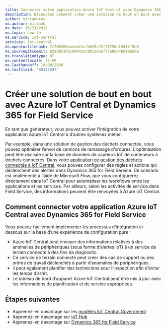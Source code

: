 ```yaml
---
title: Connecter votre application Azure IoT Central avec Dynamics 365 for Field Service | Microsoft Docs
description: Découvrez comment créer une solution de bout en bout avec Azure IoT Central et Dynamics 365 for Field Service
author: miriambrus
ms.author: miriamb
ms.date: 10/23/2019
ms.topic: how-to
ms.service: iot-central
services: iot-central
ms.openlocfilehash: 7c708268eaeade1cfb625c73ff8758a1941ff5b8
ms.sourcegitcommit: 829d951d5c90442a38012daaf77e86046018e5b9
ms.translationtype: HT
ms.contentlocale: fr-FR
ms.lasthandoff: 10/09/2020
ms.locfileid: "80157447"
---
```

# <a name="build-end-to-end-solution-with-azure-iot-central-and-dynamics-365-field-service"></a>Créer une solution de bout en bout avec Azure IoT Central et Dynamics 365 for Field Service 



En tant que générateur, vous pouvez activer l’intégration de votre application Azure IoT Central à d’autres systèmes métier. 


Par exemple, dans une solution de gestion des déchets connectée, vous pouvez optimiser l’envoi de camions de ramassage d’ordures. L’optimisation peut être réalisée sur la base de données de capteurs IoT de conteneurs à déchets connectés. Dans votre [application de gestion des déchets connectée à IoT Central](./tutorial-connected-waste-management.md), vous pouvez configurer des règles et actions qui déclenchent des alertes dans Dynamics 365 for Field Service. Ce scénario est implémenté à l’aide de Microsoft Flow, que vous configurerez directement dans IoT Central pour automatiser les workflows entre les applications et les services. Par ailleurs, selon les activités de service dans Field Service, des informations peuvent être renvoyées à Azure IoT Central. 

## <a name="how-to-connect-your-azure-iot-central-application-with-dynamics-365-field-services"></a>Comment connecter votre application Azure IoT Central avec Dynamics 365 for Field Service 

Vous pouvez facilement implémenter les processus d’intégration ci-dessous sur la base d’une expérience de configuration pure :
* Azure IoT Central peut envoyer des informations relatives à des anomalies de périphériques (sous forme d’alertes IoT) à un service de terrain connecté à des fins de diagnostic.
* Ce service de terrain connecté peut créer des cas de support ou des ordres de travail déclenchés à partir d’anomalies de périphériques.
* Il peut également planifier des techniciens pour l’inspection afin d’éviter les temps d’arrêt.
* Le tableau de bord d’appareil Azure IoT Central peut être mis à jour avec les informations de planification et de service appropriées.


## <a name="next-steps"></a>Étapes suivantes
* Apprenez-en davantage sur les [modèles IoT Central Government](./overview-iot-central-government.md)
* Apprenez-en davantage sur [IoT Hub](https://docs.microsoft.com/azure/iot-central/core/overview-iot-central)
* Apprenez-en davantage sur [Dynamics 365 for Field Service](https://docs.microsoft.com/dynamics365/field-service/cfs-iot-overview)
